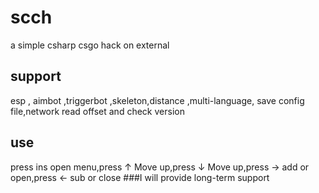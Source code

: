 # scch
a simple csharp csgo hack on external
## support
esp , aimbot ,triggerbot ,skeleton,distance ,multi-language, save config file,network read offset and check version  
## use
press ins open menu,press ↑ Move up,press ↓ Move up,press → add or open,press ← sub or close
###I will provide long-term support
